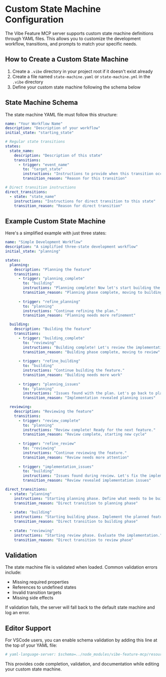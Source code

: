 # Custom State Machine Configuration

The Vibe Feature MCP server supports custom state machine definitions through YAML files. This allows you to customize the development workflow, transitions, and prompts to match your specific needs.

## How to Create a Custom State Machine

1. Create a `.vibe` directory in your project root if it doesn't exist already
2. Create a file named `state-machine.yaml` or `state-machine.yml` in the `.vibe` directory
3. Define your custom state machine following the schema below

## State Machine Schema

The state machine YAML file must follow this structure:

```yaml
name: "Your Workflow Name"
description: "Description of your workflow"
initial_state: "starting_state"

# Regular state transitions
states:
  state_name:
    description: "Description of this state"
    transitions:
      - trigger: "event_name"
        to: "target_state"
        instructions: "Instructions to provide when this transition occurs"
        transition_reason: "Reason for this transition"

# Direct transition instructions
direct_transitions:
  - state: "state_name"
    instructions: "Instructions for direct transition to this state"
    transition_reason: "Reason for direct transition"
```

## Example Custom State Machine

Here's a simplified example with just three states:

```yaml
name: "Simple Development Workflow"
description: "A simplified three-state development workflow"
initial_state: "planning"

states:
  planning:
    description: "Planning the feature"
    transitions:
      - trigger: "planning_complete"
        to: "building"
        instructions: "Planning complete! Now let's start building the feature."
        transition_reason: "Planning phase complete, moving to building"
      
      - trigger: "refine_planning"
        to: "planning"
        instructions: "Continue refining the plan."
        transition_reason: "Planning needs more refinement"

  building:
    description: "Building the feature"
    transitions:
      - trigger: "building_complete"
        to: "reviewing"
        instructions: "Building complete! Let's review the implementation."
        transition_reason: "Building phase complete, moving to review"
      
      - trigger: "refine_building"
        to: "building"
        instructions: "Continue building the feature."
        transition_reason: "Building needs more work"
      
      - trigger: "planning_issues"
        to: "planning"
        instructions: "Issues found with the plan. Let's go back to planning."
        transition_reason: "Implementation revealed planning issues"

  reviewing:
    description: "Reviewing the feature"
    transitions:
      - trigger: "review_complete"
        to: "planning"
        instructions: "Review complete! Ready for the next feature."
        transition_reason: "Review complete, starting new cycle"
      
      - trigger: "refine_review"
        to: "reviewing"
        instructions: "Continue reviewing the feature."
        transition_reason: "Review needs more attention"
      
      - trigger: "implementation_issues"
        to: "building"
        instructions: "Issues found during review. Let's fix the implementation."
        transition_reason: "Review revealed implementation issues"

direct_transitions:
  - state: "planning"
    instructions: "Starting planning phase. Define what needs to be built."
    transition_reason: "Direct transition to planning phase"
  
  - state: "building"
    instructions: "Starting building phase. Implement the planned feature."
    transition_reason: "Direct transition to building phase"
  
  - state: "reviewing"
    instructions: "Starting review phase. Evaluate the implementation."
    transition_reason: "Direct transition to review phase"
```

## Validation

The state machine file is validated when loaded. Common validation errors include:

- Missing required properties
- References to undefined states
- Invalid transition targets
- Missing side effects

If validation fails, the server will fall back to the default state machine and log an error.

## Editor Support

For VSCode users, you can enable schema validation by adding this line at the top of your YAML file:

```yaml
# yaml-language-server: $schema=../node_modules/vibe-feature-mcp/resources/state-machine-schema.json
```

This provides code completion, validation, and documentation while editing your custom state machine.
